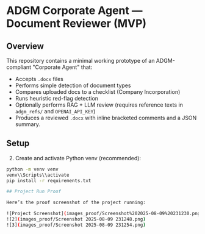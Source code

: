 # ADGM Corporate Agent — Document Reviewer (MVP)

## Overview
This repository contains a minimal working prototype of an ADGM-compliant "Corporate Agent" that:
- Accepts `.docx` files
- Performs simple detection of document types
- Compares uploaded docs to a checklist (Company Incorporation)
- Runs heuristic red-flag detection
- Optionally performs RAG + LLM review (requires reference texts in `adgm_refs/` and `OPENAI_API_KEY`)
- Produces a reviewed `.docx` with inline bracketed comments and a JSON summary.

## Setup


2. Create and activate Python venv (recommended):
```bash
python -m venv venv
venv\\Scripts\\activate
pip install -r requirements.txt

## Project Run Proof

Here’s the proof screenshot of the project running:

![Project Screenshot](images_proof/Screenshot%202025-08-09%20231230.png)
![2](images_proof/Screenshot 2025-08-09 231248.png)
![3](images_proof/Screenshot 2025-08-09 231254.png)



